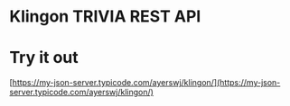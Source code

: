 # Klingon TRIVIA REST API
# Try it out
[https://my-json-server.typicode.com/ayerswj/klingon/](https://my-json-server.typicode.com/ayerswj/klingon/)

